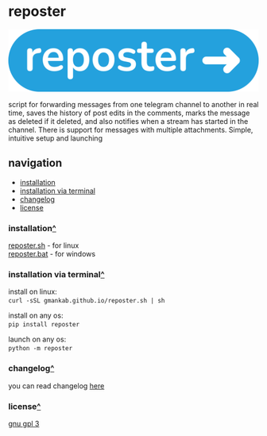 # reposter

<img src="https://github.com/gmankab/reposter/raw/main/img/transparent.png">

script for forwarding messages from one telegram channel to another in real time, saves the history of post edits in the comments, marks the message as deleted if it deleted, and also notifies when a stream has started in the channel. There is support for messages with multiple attachments. Simple, intuitive setup and launching

## navigation

- [installation](#installation)
- [installation via terminal](#installation-via-terminal)
- [changelog](#changelog)
- [license](#license)

### installation[^](#navigation)

[reposter.sh](https://gmankab.github.io/reposter.sh) - for linux  
[reposter.bat](https://gmankab.github.io/reposter.bat) - for windows

### installation via terminal[^](#navigation)

install on linux:  
`curl -sSL gmankab.github.io/reposter.sh | sh`

install on any os:  
`pip install reposter`

launch on any os:  
`python -m reposter`

### changelog[^](#navigation)

you can read changelog [here](https://github.com/gmankab/reposter/blob/main/changelog.md)

### license[^](#navigation)

[gnu gpl 3](https://gnu.org/licenses/gpl-3.0.en.html)

